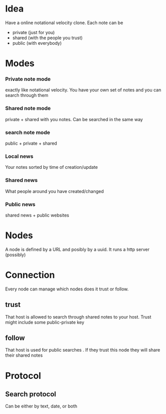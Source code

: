 # Idea

Have a online notational velocity clone. Each note can be 
 * private (just for you)
 * shared (with the people you trust)
 * public (with everybody)

# Modes


### Private note mode

exactly like notational velocity. You have your own set of notes and you can search through them

### Shared note mode

private + shared with you notes. Can be searched in the same way

### search note mode

public + private + shared


### Local news

Your notes sorted by time of creation/update

### Shared news

What people around you have created/changed

### Public news

shared news + public websites


# Nodes

A node is defined by a URL and posibly by a uuid. It runs a http server (possibly)

# Connection

Every node can manage which nodes does it trust or follow. 

## trust

That host is allowed to search through shared notes to your host. Trust might include some public-private key

## follow

That host is used for public searches . If they trust this node they will share their shared notes

# Protocol

## Search protocol

Can be either by text, date, or both
